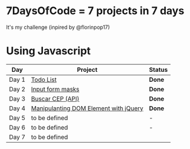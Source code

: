# 7DaysOfCode = 7 projects in 7 days 

It's my challenge (inpired by @florinpop17)

# Using Javascript

Day | Project | Status
------------ | ------------ | -------------
Day 1 | [Todo List](https://github.com/leandromac/7DaysOfCode/tree/master/Day-1) | **Done**
Day 2 | [Input form masks](https://github.com/leandromac/7DaysOfCode/tree/master/Day-2) | **Done**
Day 3 | [Buscar CEP (API)](https://github.com/leandromac/7DaysOfCode/tree/master/Day-3) | **Done**
Day 4 | [Manipulanting DOM Element with jQuery](https://github.com/leandromac/7DaysOfCode/tree/master/Day-4) | **Done**
Day 5 | to be defined | -
Day 6 | to be defined | -
Day 7 | to be defined || -
